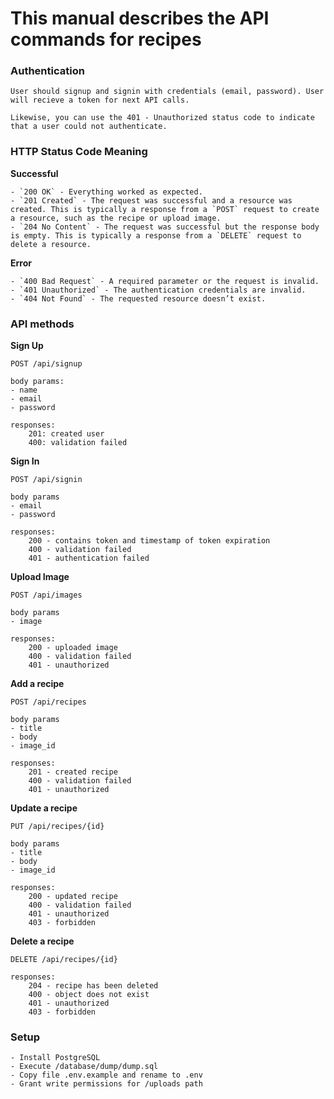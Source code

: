 # This manual describes the API commands for recipes

### Authentication

    User should signup and signin with credentials (email, password). User will recieve a token for next API calls.
    
    Likewise, you can use the 401 - Unauthorized status code to indicate that a user could not authenticate.
    
### HTTP Status Code Meaning

**Successful**

    - `200 OK` - Everything worked as expected.
    - `201 Created` - The request was successful and a resource was created. This is typically a response from a `POST` request to create a resource, such as the recipe or upload image.
    - `204 No Content` - The request was successful but the response body is empty. This is typically a response from a `DELETE` request to delete a resource.

**Error**

    - `400 Bad Request` - A required parameter or the request is invalid.
    - `401 Unauthorized` - The authentication credentials are invalid.
    - `404 Not Found` - The requested resource doesn’t exist.
    
### API methods

**Sign Up**

    POST /api/signup
    
    body params:
    - name
    - email
    - password
    
    responses:
        201: created user
        400: validation failed
    
**Sign In**

    POST /api/signin
    
    body params
    - email
    - password
    
    responses:
        200 - contains token and timestamp of token expiration
        400 - validation failed
        401 - authentication failed
        
**Upload Image**

    POST /api/images
    
    body params
    - image
    
    responses:
        200 - uploaded image
        400 - validation failed
        401 - unauthorized
        
**Add a recipe**

    POST /api/recipes
    
    body params
    - title
    - body
    - image_id
    
    responses:
        201 - created recipe
        400 - validation failed
        401 - unauthorized
        
**Update a recipe**

    PUT /api/recipes/{id}
    
    body params
    - title
    - body
    - image_id
    
    responses:
        200 - updated recipe
        400 - validation failed
        401 - unauthorized
        403 - forbidden
        
**Delete a recipe**

    DELETE /api/recipes/{id}
    
    responses:
        204 - recipe has been deleted
        400 - object does not exist
        401 - unauthorized
        403 - forbidden
        
### Setup

    - Install PostgreSQL
    - Execute /database/dump/dump.sql
    - Copy file .env.example and rename to .env
    - Grant write permissions for /uploads path 